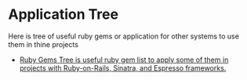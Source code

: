 Application Tree
================

Here is tree of useful ruby gems or application for other systems to use them in thine projects

* [Ruby Gems Tree is useful ruby gem list to apply some of them in projects with Ruby-on-Rails, Sinatra, and Espresso frameworks.](gemtree.md)


